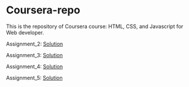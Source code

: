 # Coursera-repo

This is the repository of Coursera course: HTML, CSS, and Javascript for Web developer.

Assignment_2: [Solution](https://jim-yang778.github.io/Coursera-repo/module2_solution/index.html)

Assignment_3: [Solution](https://jim-yang778.github.io/Coursera-repo/module3_solution/index.html)

Assignment_4: [Solution](https://jim-yang778.github.io/Coursera-repo/module4_solution/index.html)

Assignment_5: [Solution](https://jim-yang778.github.io/Coursera-repo/module5_solution)
